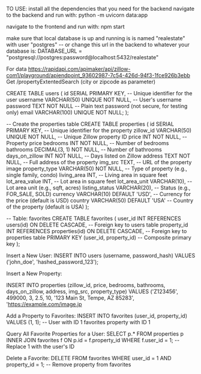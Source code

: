 TO USE:
install all the dependencies that you need for the backend
navigate to the backend and run with: 
python -m uvicorn data:app

navigate to the frontend and run with:
npm start

make sure that local database is up and running is is named "realestate" with user "postgres" -- or change this url in the backend to whatever your database is: DATABASE_URL = "postgresql://postgres:password@localhost:5432/realestate"




For data https://rapidapi.com/apimaker/api/zillow-com1/playground/apiendpoint_93602987-7c54-426d-94f3-1fce926b3ebb
Get /propertyExtentedSearch (city or zipcode as parameter)



CREATE TABLE users (
    id SERIAL PRIMARY KEY,                 -- Unique identifier for the user
    username VARCHAR(50) UNIQUE NOT NULL, -- User's username
    password TEXT NOT NULL                 -- Plain text password (not secure, for testing only)
    email VARCHAR(100) UNIQUE NOT NULL;
);




-- Create the properties table
CREATE TABLE properties (
    id SERIAL PRIMARY KEY,                -- Unique identifier for the property
    zillow_id VARCHAR(50) UNIQUE NOT NULL, -- Unique Zillow property ID
    price INT NOT NULL,                   -- Property price
    bedrooms INT NOT NULL,                -- Number of bedrooms
    bathrooms DECIMAL(3, 1) NOT NULL,     -- Number of bathrooms
    days_on_zillow INT NOT NULL,          -- Days listed on Zillow
    address TEXT NOT NULL,                -- Full address of the property
    img_src TEXT,                         -- URL of the property image
    property_type VARCHAR(50) NOT NULL,   -- Type of property (e.g., single family, condo)
    living_area INT,                      -- Living area in square feet
    lot_area_value INT,                   -- Lot area in square feet
    lot_area_unit VARCHAR(10),            -- Lot area unit (e.g., sqft, acres)
    listing_status VARCHAR(20),           -- Status (e.g., FOR_SALE, SOLD)
    currency VARCHAR(10) DEFAULT 'USD',   -- Currency for the price (default is USD)
    country VARCHAR(50) DEFAULT 'USA'     -- Country of the property (default is USA)
);


-- Table: favorites
CREATE TABLE favorites (
    user_id INT REFERENCES users(id) ON DELETE CASCADE,    -- Foreign key to users table
    property_id INT REFERENCES properties(id) ON DELETE CASCADE, -- Foreign key to properties table
    PRIMARY KEY (user_id, property_id)                     -- Composite primary key
);


Insert a New User:
INSERT INTO users (username, password_hash)
VALUES ('john_doe', 'hashed_password_123');


Insert a New Property:

INSERT INTO properties (zillow_id, price, bedrooms, bathrooms, days_on_zillow, address, img_src, property_type)
VALUES ('Z123456', 499000, 3, 2.5, 10, '123 Main St, Tempe, AZ 85283', 'https://example.com/image.jp



Add a Property to Favorites:
INSERT INTO favorites (user_id, property_id)
VALUES (1, 1); -- User with ID 1 favorites property with ID 1


Query All Favorite Properties for a User:
SELECT p.* FROM properties p INNER JOIN favorites f ON p.id = f.property_id WHERE f.user_id = 1; -- Replace 1 with the user's ID


Delete a Favorite:
DELETE FROM favorites WHERE user_id = 1 AND property_id = 1; -- Remove property from favorites

